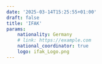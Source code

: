 ```yaml
---
date: '2025-03-14T15:25:55+01:00'
draft: false
title: 'IFAK'
params:
    nationality: Germany
    # link: https://example.com
    national_coordinator: true
    logo: ifak_Logo.png
---
```

